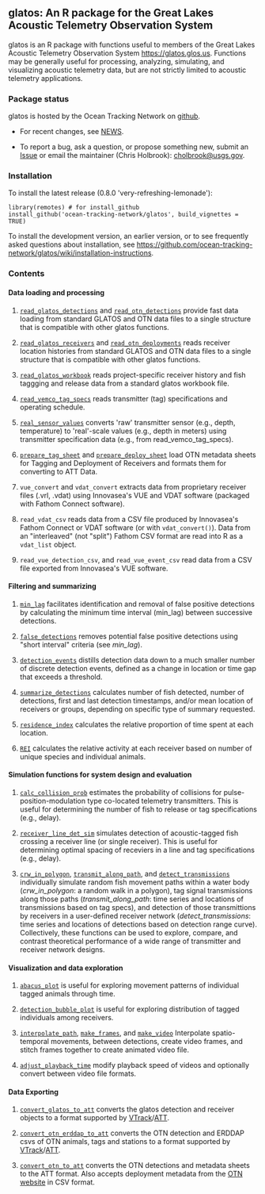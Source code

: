 glatos: An R package for the Great Lakes Acoustic Telemetry Observation System
------------------------------------------------------------------------------

glatos is an R package with functions useful to members of the Great Lakes
Acoustic Telemetry Observation System https://glatos.glos.us. Functions may
be generally useful for processing, analyzing, simulating, and visualizing
acoustic telemetry data, but are not strictly limited to acoustic telemetry
applications.

### Package status

glatos is hosted by the Ocean Tracking Network on [github](https://github.com/ocean-tracking-network/glatos).

* For recent changes, see
[NEWS](https://github.com/ocean-tracking-network/glatos/blob/main/NEWS.md). 

* To report a bug, ask a question, or propose something new, submit an [Issue](https://github.com/ocean-tracking-network/glatos/issues) or email the 
maintainer (Chris Holbrook): <cholbrook@usgs.gov>.


### Installation

To install the latest release (0.8.0 'very-refreshing-lemonade'): 
  
```{r eval = FALSE}
library(remotes) # for install_github
install_github('ocean-tracking-network/glatos', build_vignettes = TRUE)
```

To install the development version, an earlier version, or to see frequently
asked questions about installation, see
https://github.com/ocean-tracking-network/glatos/wiki/installation-instructions.

### Contents

#### Data loading and processing

1.  [`read_glatos_detections`](https://github.com/ocean-tracking-network/glatos/blob/main/R/load-read_glatos_detections.r) and [`read_otn_detections`](https://github.com/ocean-tracking-network/glatos/blob/main/R/load-read_otn_detections.r) provide fast data loading from standard GLATOS and OTN data files to a single structure that is compatible with other glatos functions.

2.  [`read_glatos_receivers`](https://github.com/ocean-tracking-network/glatos/blob/main/R/load-read_glatos_receivers.r) and [`read_otn_deployments`](https://github.com/ocean-tracking-network/glatos/blob/main/R/load-read_otn_deployments.r) reads receiver location histories from standard GLATOS and OTN data files to a single structure that is compatible with other glatos functions.

3.  [`read_glatos_workbook`](https://github.com/ocean-tracking-network/glatos/blob/main/R/load-read_glatos_workbook.r) reads project-specific receiver history and fish taggging and release data from a standard glatos workbook file.

4.  [`read_vemco_tag_specs`](https://github.com/ocean-tracking-network/glatos/blob/main/R/load-read_vemco_tag_specs.r) reads transmitter (tag) specifications and operating schedule.

5.  [`real_sensor_values`](https://github.com/ocean-tracking-network/glatos/blob/main/R/proc-real_sensor_values.r) converts 'raw' transmitter sensor (e.g., depth, temperature) to 'real'-scale values (e.g., depth in meters) using transmitter specification data (e.g., from read_vemco_tag_specs).

6. [`prepare_tag_sheet`](https://github.com/ocean-tracking-network/glatos/blob/main/R/load-prepare_tag_sheet.r) and [`prepare_deploy_sheet`](https://github.com/ocean-tracking-network/glatos/blob/main/R/load-prepare_deploy_sheet.r) load OTN metadata sheets for Tagging and Deployment of Receivers and formats them for converting to ATT Data.

7. `vue_convert` and `vdat_convert` extracts data from proprietary receiver
files (.vrl, .vdat) using Innovasea's VUE and VDAT software (packaged with
Fathom Connect software).

8. `read_vdat_csv` reads data from a CSV file produced by Innovasea's Fathom
Connect or VDAT software (or with `vdat_convert()`). Data from an "interleaved"
(not "split") Fathom CSV format are read into R as a `vdat_list` object.

9. `read_vue_detection_csv`, and `read_vue_event_csv` read data from a CSV file 
exported from Innovasea's VUE software.


#### Filtering and summarizing

1.  [`min_lag`](https://github.com/ocean-tracking-network/glatos/blob/main/R/proc-min_lag.r) facilitates identification and removal of false positive detections by calculating the minimum time interval (min_lag) between successive detections.

2.  [`false_detections`](https://github.com/ocean-tracking-network/glatos/blob/main/R/filt-false_detections.r) removes potential false positive detections using "short interval" criteria (see *min_lag*).

3.  [`detection_events`](https://github.com/ocean-tracking-network/glatos/blob/main/R/summ-detection_events.r) distills detection data down to a much smaller number of discrete detection events, defined as a change in location or time gap that exceeds a threshold.

4.  [`summarize_detections`](https://github.com/ocean-tracking-network/glatos/blob/main/R/summ-summarize_detections.r) calculates number of fish detected, number of detections, first and last detection timestamps, and/or mean location of receivers or groups, depending on specific type of summary requested.

5.  [`residence_index`](https://github.com/ocean-tracking-network/glatos/blob/main/R/summ-residence_index.r) calculates the relative proportion of time spent at each location.

6.  [`REI`](https://github.com/ocean-tracking-network/glatos/blob/main/R/REI.r) calculates the relative activity at each receiver based on number of unique 
species and individual animals.

#### Simulation functions for system design and evaluation

1.  [`calc_collision_prob`](https://github.com/ocean-tracking-network/glatos/blob/main/R/sim-calc_collision_prob.r) estimates the probability of collisions for pulse-position-modulation type co-located telemetry transmitters. This is useful for determining the number of fish to release or tag specifications (e.g., delay).

2.  [`receiver_line_det_sim`](https://github.com/ocean-tracking-network/glatos/blob/main/R/sim-receiver_line_det_sim.r) simulates detection of acoustic-tagged fish crossing a receiver line (or single receiver). This is useful for determining optimal spacing of receviers in a line and tag specifications (e.g., delay).

3.  [`crw_in_polygon`](https://github.com/ocean-tracking-network/glatos/blob/main/R/simutil-crw_in_polygon.r), [`transmit_along_path`](https://github.com/ocean-tracking-network/glatos/blob/main/R/sim-transmit_along_path.r), and [`detect_transmissions`](https://github.com/ocean-tracking-network/glatos/blob/main/R/sim-detect_transmissions.r) individually simulate random fish movement paths within a water body (*crw_in_polygon*: a random walk in a polygon), tag signal transmissions along those paths (*transmit_along_path*: time series and locations of transmissions based on tag specs), and detection of those transmittions by receivers in a user-defined receiver network (*detect_transmissions*: time series and locations of detections based on detection range curve). Collectively, these functions can be used to explore, compare, and contrast theoretical performance of a wide range of transmitter and receiver network designs.

#### Visualization and data exploration

1.  [`abacus_plot`](https://github.com/ocean-tracking-network/glatos/blob/main/R/vis-abacus_plot.r) is useful for exploring movement patterns of individual tagged animals through time.

2.  [`detection_bubble_plot`](https://github.com/ocean-tracking-network/glatos/blob/main/R/vis-detection_bubble_plot.r) is useful for exploring distribution of tagged individuals among receivers.

3.  [`interpolate_path`](https://github.com/ocean-tracking-network/glatos/blob/main/R/vis-interpolate_path.r), [`make_frames`](https://github.com/ocean-tracking-network/glatos/blob/main/R/vis-make_frames.r), and [`make_video`](https://github.com/ocean-tracking-network/glatos/blob/main/R/vis-make_video.r) Interpolate spatio-temporal movements, between detections, create video frames, and stitch frames together to create animated video file.

4.  [`adjust_playback_time`](https://github.com/ocean-tracking-network/glatos/blob/main/R/vis-adjust_playback_time.r) modify playback speed of videos and optionally convert between video file formats.

#### Data Exporting

1. [`convert_glatos_to_att`](https://github.com/ocean-tracking-network/glatos/blob/main/R/util-convert_glatos_to_att.r) converts the glatos
detection and receiver objects to a format supported by [VTrack](https://github.com/RossDwyer/VTrack)/[ATT](https://github.com/vinayudyawer/ATT).

2. [`convert_otn_erddap_to_att`](https://github.com/ocean-tracking-network/glatos/blob/main/R/util-convert_otn_erddap_to_att.r) converts the OTN
detection and ERDDAP csvs of OTN animals, tags and stations to a format supported by [VTrack](https://github.com/RossDwyer/VTrack)/[ATT](https://github.com/vinayudyawer/ATT).

3. [`convert_otn_to_att`](https://github.com/ocean-tracking-network/glatos/blob/main/R/util-convert_otn_to_att.r) converts the OTN detections and metadata sheets to the ATT format. Also accepts deployment metadata from the [OTN website](https://members.oceantrack.org/) in CSV format.
